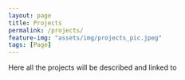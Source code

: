 ```yaml
---
layout: page
title: Projects
permalink: /projects/
feature-img: "assets/img/projects_pic.jpeg"
tags: [Page]
---
```


Here all the projects will be described and linked to 
